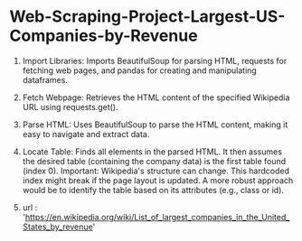 # Web-Scraping-Project-Largest-US-Companies-by-Revenue

1. Import Libraries: Imports BeautifulSoup for parsing HTML, requests for fetching web pages, and pandas for creating and manipulating dataframes.

2. Fetch Webpage: Retrieves the HTML content of the specified Wikipedia URL using requests.get().

3. Parse HTML: Uses BeautifulSoup to parse the HTML content, making it easy to navigate and extract data.

4. Locate Table: Finds all <table> elements in the parsed HTML.  It then assumes the desired table (containing the company data) is the first table found (index 0).  Important: Wikipedia's structure can change.  This hardcoded index might break if the page layout is updated.  A more robust approach would be to identify the table based on its attributes (e.g., class or id).



9. url : 'https://en.wikipedia.org/wiki/List_of_largest_companies_in_the_United_States_by_revenue'
